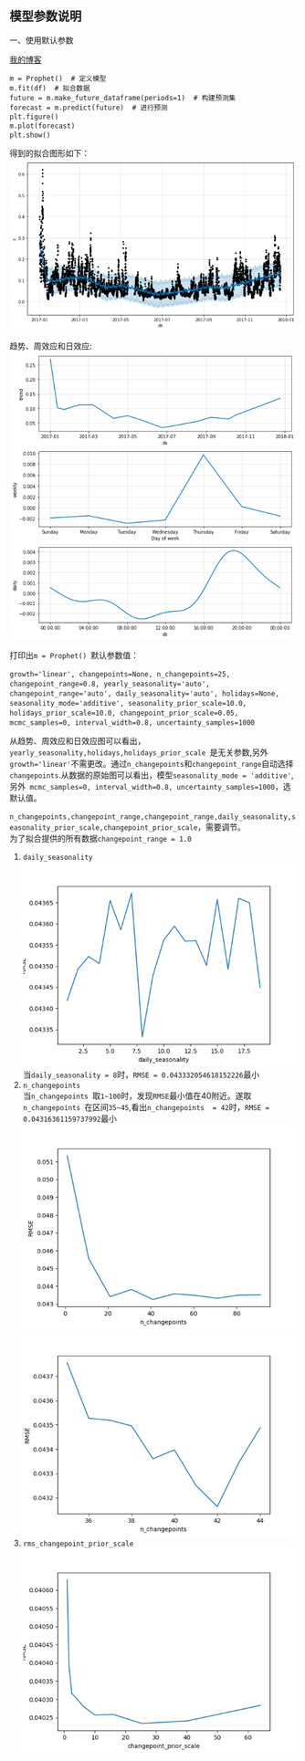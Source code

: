 模型参数说明  
---
一、使用默认参数

[我的博客](https://github.com/Blankit)
```
m = Prophet()  # 定义模型
m.fit(df)  # 拟合数据
future = m.make_future_dataframe(periods=1)  # 构建预测集
forecast = m.predict(future)  # 进行预测
plt.figure()
m.plot(forecast)
plt.show()
```
得到的拟合图形如下：  
![orginal_fit](https://github.com/Blankit/try/blob/master/pic/orginal_fit.png) 

趋势、周效应和日效应:  
![components](https://github.com/Blankit/try/blob/master/pic/components.png)  

打印出`m = Prophet() `默认参数值：  

`growth='linear', changepoints=None, n_changepoints=25, changepoint_range=0.8, yearly_seasonality='auto', changepoint_range='auto', daily_seasonality='auto', holidays=None, seasonality_mode='additive', seasonality_prior_scale=10.0, holidays_prior_scale=10.0, changepoint_prior_scale=0.05, mcmc_samples=0, interval_width=0.8, uncertainty_samples=1000`  

从趋势、周效应和日效应图可以看出，`yearly_seasonality,holidays,holidays_prior_scale `是无关参数,另外`growth='linear'`不需更改。通过`n_changepoints`和`changepoint_range`自动选择`changepoints`.从数据的原始图可以看出，模型`seasonality_mode = 'additive'`,另外` mcmc_samples=0, interval_width=0.8, uncertainty_samples=1000`，选默认值。

`n_changepoints,changepoint_range,changepoint_range,daily_seasonality,seasonality_prior_scale,changepoint_prior_scale`，需要调节。  
为了拟合提供的所有数据`changepoint_range = 1.0`

1. `daily_seasonality`<br>
![](https://github.com/Blankit/try/blob/master/pic/daily_seasonality.png)<br>
当`daily_seasonality = 8`时，`RMSE = 0.043332054618152226`最小<br>
2. `n_changepoints `<br>
当`n_changepoints `取`1~100`时，发现`RMSE`最小值在40附近。遂取`n_changepoints `在区间`35~45`,看出`n_changepoints  = 42`时，`RMSE = 0.04316361159737992`最小<br>
![](https://github.com/Blankit/try/blob/master/pic/n_changepoints_1_100n.png)<br>
![](https://github.com/Blankit/try/blob/master/pic/n_changepoints_35_45.png)<br>
3. `rms_changepoint_prior_scale `<br>
![](https://github.com/Blankit/try/blob/master/pic/changepoint_prior_scale.png)

